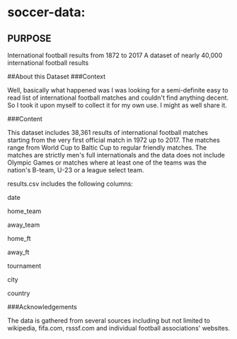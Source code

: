 # soccer-data: 

## PURPOSE
International football results from 1872 to 2017
A dataset of nearly 40,000 international football results

##About this Dataset
###Context

Well, basically what happened was I was looking for a semi-definite easy to read list of international football matches and couldn't find anything decent. So I took it upon myself to collect it for my own use. I might as well share it.

###Content

This dataset includes 38,361 results of international football matches starting from the very first official match in 1972 up to 2017. The matches range from World Cup to Baltic Cup to regular friendly matches. The matches are strictly men's full internationals and the data does not include Olympic Games or matches where at least one of the teams was the nation's B-team, U-23 or a league select team.

results.csv includes the following columns:

date

home_team

away_team

home_ft

away_ft

tournament

city

country

###Acknowledgements

The data is gathered from several sources including but not limited to wikipedia, fifa.com, rsssf.com and individual football associations' websites.
